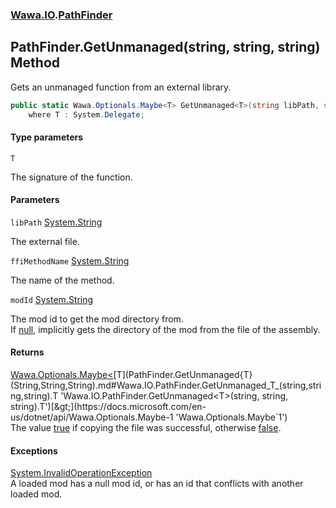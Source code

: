 ### [Wawa.IO](Wawa.IO.md 'Wawa.IO').[PathFinder](PathFinder.md 'Wawa.IO.PathFinder')

## PathFinder.GetUnmanaged<T>(string, string, string) Method

Gets an unmanaged function from an external library.

```csharp
public static Wawa.Optionals.Maybe<T> GetUnmanaged<T>(string libPath, string ffiMethodName, string modId=null)
    where T : System.Delegate;
```
#### Type parameters

<a name='Wawa.IO.PathFinder.GetUnmanaged_T_(string,string,string).T'></a>

`T`

The signature of the function.
#### Parameters

<a name='Wawa.IO.PathFinder.GetUnmanaged_T_(string,string,string).libPath'></a>

`libPath` [System.String](https://docs.microsoft.com/en-us/dotnet/api/System.String 'System.String')

The external file.

<a name='Wawa.IO.PathFinder.GetUnmanaged_T_(string,string,string).ffiMethodName'></a>

`ffiMethodName` [System.String](https://docs.microsoft.com/en-us/dotnet/api/System.String 'System.String')

The name of the method.

<a name='Wawa.IO.PathFinder.GetUnmanaged_T_(string,string,string).modId'></a>

`modId` [System.String](https://docs.microsoft.com/en-us/dotnet/api/System.String 'System.String')

The mod id to get the mod directory from.  
If [null](https://docs.microsoft.com/en-us/dotnet/csharp/language-reference/keywords/null 'https://docs.microsoft.com/en-us/dotnet/csharp/language-reference/keywords/null'), implicitly gets the directory of the mod from the file of the assembly.

#### Returns
[Wawa.Optionals.Maybe&lt;](https://docs.microsoft.com/en-us/dotnet/api/Wawa.Optionals.Maybe-1 'Wawa.Optionals.Maybe`1')[T](PathFinder.GetUnmanaged{T}(String,String,String).md#Wawa.IO.PathFinder.GetUnmanaged_T_(string,string,string).T 'Wawa.IO.PathFinder.GetUnmanaged<T>(string, string, string).T')[&gt;](https://docs.microsoft.com/en-us/dotnet/api/Wawa.Optionals.Maybe-1 'Wawa.Optionals.Maybe`1')  
The value [true](https://docs.microsoft.com/en-us/dotnet/csharp/language-reference/builtin-types/bool 'https://docs.microsoft.com/en-us/dotnet/csharp/language-reference/builtin-types/bool') if copying the file was successful, otherwise [false](https://docs.microsoft.com/en-us/dotnet/csharp/language-reference/builtin-types/bool 'https://docs.microsoft.com/en-us/dotnet/csharp/language-reference/builtin-types/bool').

#### Exceptions

[System.InvalidOperationException](https://docs.microsoft.com/en-us/dotnet/api/System.InvalidOperationException 'System.InvalidOperationException')  
A loaded mod has a null mod id, or has an id that conflicts with another loaded mod.